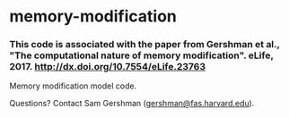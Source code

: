 memory-modification
====

### This code is associated with the paper from Gershman et al., "The computational nature of memory modification". eLife, 2017. http://dx.doi.org/10.7554/eLife.23763 

Memory modification model code.

Questions? Contact Sam Gershman (gershman@fas.harvard.edu).
